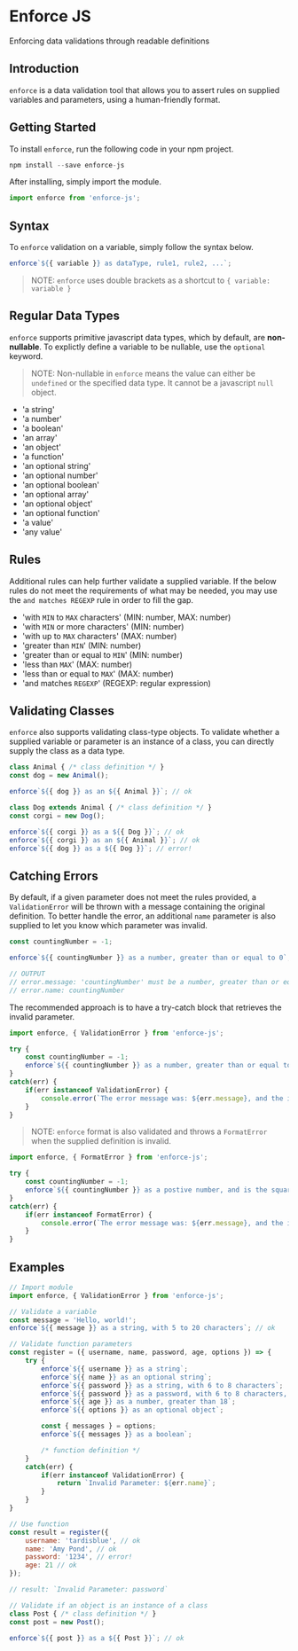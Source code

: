# Enforce JS
Enforcing data validations through readable definitions

## Introduction
`enforce` is a data validation tool that allows you to assert rules on supplied variables and parameters, using a human-friendly format.

## Getting Started
To install `enforce`, run the following code in your npm project.

```javascript
npm install --save enforce-js
```
After installing, simply import the module.

```javascript
import enforce from 'enforce-js';
```

## Syntax
To `enforce` validation on a variable, simply follow the syntax below.

```javascript
enforce`${{ variable }} as dataType, rule1, rule2, ...`;
```

> NOTE: `enforce` uses double brackets as a shortcut to `{ variable: variable }`

## Regular Data Types
`enforce` supports primitive javascript data types, which by default, are __non-nullable__. To explictly define a variable to be nullable, use the `optional` keyword.

> NOTE: Non-nullable in `enforce` means the value can either be `undefined` or the specified data type. It cannot be a javascript `null` object.

- 'a string'
- 'a number'
- 'a boolean'
- 'an array'
- 'an object'
- 'a function'
- 'an optional string'
- 'an optional number'
- 'an optional boolean'
- 'an optional array'
- 'an optional object'
- 'an optional function'
- 'a value'
- 'any value'

## Rules
Additional rules can help further validate a supplied variable. If the below rules do not meet the requirements of what may be needed, you may use the `and matches REGEXP` rule in order to fill the gap.

- 'with `MIN` to `MAX` characters' (MIN: number, MAX: number)
- 'with `MIN` or more characters' (MIN: number)
- 'with up to `MAX` characters' (MAX: number)
- 'greater than `MIN`' (MIN: number)
- 'greater than or equal to `MIN`' (MIN: number)
- 'less than `MAX`' (MAX: number)
- 'less than or equal to `MAX`' (MAX: number)
- 'and matches `REGEXP`' (REGEXP: regular expression)

## Validating Classes

`enforce` also supports validating class-type objects. To validate whether a supplied variable or parameter is an instance of a class, you can directly supply the class as a data type.

```javascript
class Animal { /* class definition */ }
const dog = new Animal();

enforce`${{ dog }} as an ${{ Animal }}`; // ok

class Dog extends Animal { /* class definition */ }
const corgi = new Dog();

enforce`${{ corgi }} as a ${{ Dog }}`; // ok
enforce`${{ corgi }} as an ${{ Animal }}`; // ok
enforce`${{ dog }} as a ${{ Dog }}`; // error!
```

## Catching Errors

By default, if a given parameter does not meet the rules provided, a `ValidationError` will be thrown with a message containing the original definition. To better handle the error, an additional `name` parameter is also supplied to let you know which parameter was invalid.

```javascript
const countingNumber = -1;

enforce`${{ countingNumber }} as a number, greater than or equal to 0`;

// OUTPUT
// error.message: 'countingNumber' must be a number, greater than or equal to 0
// error.name: countingNumber
```

The recommended approach is to have a try-catch block that retrieves the invalid parameter.

```javascript
import enforce, { ValidationError } from 'enforce-js';

try {
    const countingNumber = -1;
    enforce`${{ countingNumber }} as a number, greater than or equal to 0`;
}
catch(err) {
    if(err instanceof ValidationError) {
        console.error(`The error message was: ${err.message}, and the invalid parameter is: ${err.name}`);
    }
}
```

> NOTE: `enforce` format is also validated and throws a `FormatError` when the supplied definition is invalid.

```javascript
import enforce, { FormatError } from 'enforce-js';

try {
    const countingNumber = -1;
    enforce`${{ countingNumber }} as a postive number, and is the square root of 4`;
}
catch(err) {
    if(err instanceof FormatError) {
        console.error(`The error message was: ${err.message}, and the invalid parameter is: ${err.name}`);
    }
}
```

## Examples

```javascript
// Import module
import enforce, { ValidationError } from 'enforce-js';

// Validate a variable
const message = 'Hello, world!';
enforce`${{ message }} as a string, with 5 to 20 characters`; // ok

// Validate function parameters
const register = ({ username, name, password, age, options }) => {
    try {
        enforce`${{ username }} as a string`;
        enforce`${{ name }} as an optional string`;
        enforce`${{ password }} as a string, with 6 to 8 characters`;
        enforce`${{ password }} as a password, with 6 to 8 characters, and matches /^\\d{6,8}$/i`;
        enforce`${{ age }} as a number, greater than 18`;
        enforce`${{ options }} as an optional object`;

        const { messages } = options;
        enforce`${{ messages }} as a boolean`;

        /* function definition */
    }
    catch(err) {
        if(err instanceof ValidationError) {
            return `Invalid Parameter: ${err.name}`;
        }
    }
}

// Use function
const result = register({
    username: 'tardisblue', // ok
    name: 'Amy Pond', // ok
    password: '1234', // error!
    age: 21 // ok
});

// result: `Invalid Parameter: password`

// Validate if an object is an instance of a class
class Post { /* class definition */ }
const post = new Post();

enforce`${{ post }} as a ${{ Post }}`; // ok
```
